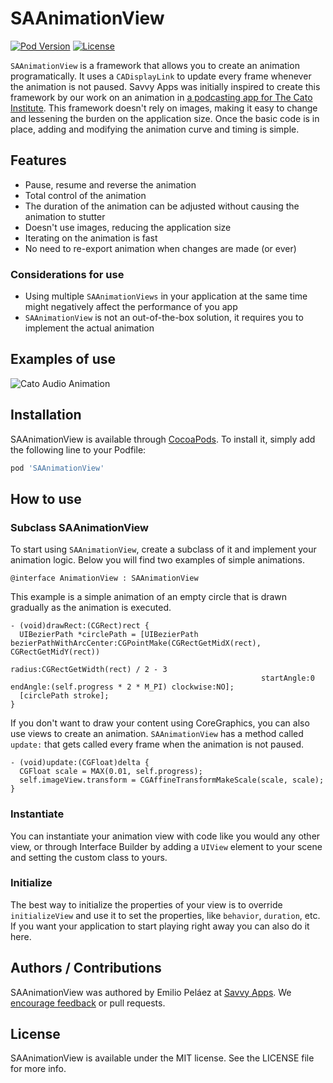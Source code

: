 # SAAnimationView

[![Pod Version](https://img.shields.io/cocoapods/v/SAAnimationView.svg?style=flat)](http://cocoapods.org/pods/SAAnimationView)
[![License](http://img.shields.io/badge/license-MIT-blue.svg)](http://opensource.org/licenses/MIT)

`SAAnimationView` is a framework that allows you to create an animation programatically. It uses a `CADisplayLink` to update every frame whenever the animation is not paused. Savvy Apps was initially inspired to create this framework by our work on an animation in [a podcasting app for The Cato Institute](http://savvyapps.com/work/cato-institute). This framework doesn't rely on images, making it easy to change and lessening the burden on the application size. Once the basic code is in place, adding and modifying the animation curve and timing is simple.

## Features

* Pause, resume and reverse the animation
* Total control of the animation
* The duration of the animation can be adjusted without causing the animation to stutter
* Doesn't use images, reducing the application size
* Iterating on the animation is fast
* No need to re-export animation when changes are made (or ever)

### Considerations for use

* Using multiple `SAAnimationViews` in your application at the same time might negatively affect the performance of you app
* `SAAnimationView` is not an out-of-the-box solution, it requires you to implement the actual animation

## Examples of use

![Cato Audio Animation](https://dl.dropboxusercontent.com/s/ka7avtyyxija30d/cato_saanimationview.gif?dl=0 "Cato Audio Animation")

## Installation

SAAnimationView is available through [CocoaPods](http://cocoapods.org (http://cocoapods.org/)). To install
it, simply add the following line to your Podfile:

```ruby
pod 'SAAnimationView'
```

## How to use

### Subclass SAAnimationView
To start using `SAAnimationView`, create a subclass of it and implement your animation logic. Below you will find two examples of simple animations.
```objc
@interface AnimationView : SAAnimationView
```

This example is a simple animation of an empty circle that is drawn gradually as the animation is executed.
```objc
- (void)drawRect:(CGRect)rect {
  UIBezierPath *circlePath = [UIBezierPath bezierPathWithArcCenter:CGPointMake(CGRectGetMidX(rect), CGRectGetMidY(rect))
                                                            radius:CGRectGetWidth(rect) / 2 - 3
                                                        startAngle:0 endAngle:(self.progress * 2 * M_PI) clockwise:NO];
  [circlePath stroke];
}
```

If you don't want to draw your content using CoreGraphics, you can also use views to create an animation.
`SAAnimationView` has a method called `update:` that gets called every frame when the animation is not paused.

```objc
- (void)update:(CGFloat)delta {
  CGFloat scale = MAX(0.01, self.progress);
  self.imageView.transform = CGAffineTransformMakeScale(scale, scale);
}
```

### Instantiate
You can instantiate your animation view with code like you would any other view, or through Interface Builder by adding a `UIView` element to your scene and setting the custom class to yours.

### Initialize
The best way to initialize the properties of your view is to override `initializeView` and use it to set the properties, like `behavior`, `duration`, etc. If you want your application to start playing right away you can also do it here.

## Authors / Contributions

SAAnimationView was authored by Emilio Peláez at [Savvy Apps](http://savvyapps.com). We [encourage feedback](http://savvyapps.com/contact) or pull requests. 

## License

SAAnimationView is available under the MIT license. See the LICENSE file for more info.
